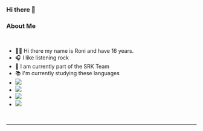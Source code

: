 ### Hi there 👋


<h3> About Me </h3>
<br>
<ul>
  <li>🙋‍♂️ Hi there my name is Roni and have 16 years.</li>
  <li>🎧 I like listening rock</li>
  <li>💼 I am currently part of the SRK Team</li>
  <li>📚 I'm currently studying these languages</li>
  <li><img src=https://camo.githubusercontent.com/a7021ddf978285138826e97230d05bdace31c9f951a50602bcace8e053256832/68747470733a2f2f696d672e736869656c64732e696f2f62616467652f4c75612d3130313062353f7374796c653d666f722d7468652d6261646765266c6f676f3d6c7561266c6f676f436f6c6f723d7768697465></li>
  <li><img src=https://img.shields.io/badge/HTML5-E34F26?style=for-the-badge&logo=html5&logoColor=white></li>
  <li><img src=https://img.shields.io/badge/CSS3-1572B6?style=for-the-badge&logo=css3&logoColor=white</li>
  <li><img src=https://camo.githubusercontent.com/9d07c04bdd98c662d5df9d4e1cc1de8446ffeaebca330feb161f1fb8e1188204/68747470733a2f2f696d672e736869656c64732e696f2f62616467652f4a6176615363726970742d4637444631453f7374796c653d666f722d7468652d6261646765266c6f676f3d6a617661736372697074266c6f676f436f6c6f723d626c61636b></li>
</ul>
<br>
<hr>
